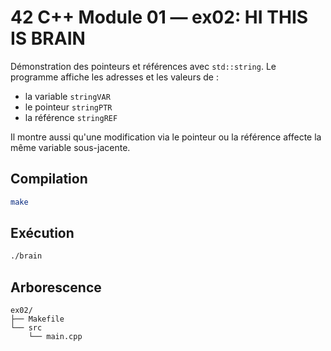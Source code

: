 # 42 C++ Module 01 — ex02: HI THIS IS BRAIN

Démonstration des pointeurs et références avec `std::string`.
Le programme affiche les adresses et les valeurs de :
- la variable `stringVAR`
- le pointeur `stringPTR`
- la référence `stringREF`

Il montre aussi qu'une modification via le pointeur ou la référence
affecte la même variable sous-jacente.

## Compilation
```bash
make
```

## Exécution
```bash
./brain
```

## Arborescence
```
ex02/
├── Makefile
└── src
    └── main.cpp
```
